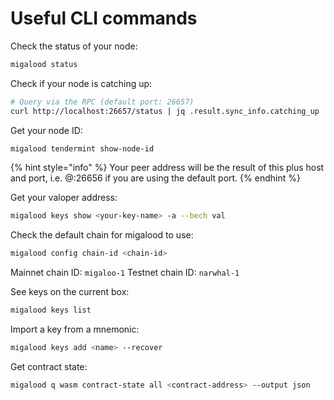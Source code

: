 # Useful CLI commands

Check the status of your node:

```bash
migalood status
```

Check if your node is catching up:

```bash
# Query via the RPC (default port: 26657)
curl http://localhost:26657/status | jq .result.sync_info.catching_up
```
Get your node ID:

```bash
migalood tendermint show-node-id
```

{% hint style="info" %}
Your peer address will be the result of this plus host and port, i.e. <id>@<host>:26656 if you are using the default
port.
{% endhint %}

Get your valoper address:

```bash
migalood keys show <your-key-name> -a --bech val
```

Check the default chain for migalood to use:

```bash
migalood config chain-id <chain-id>
```

Mainnet chain ID: `migaloo-1`
Testnet chain ID: `narwhal-1`

See keys on the current box:

```bash
migalood keys list
```

Import a key from a mnemonic:

```bash
migalood keys add <name> --recover
```

Get contract state:

```bash 
migalood q wasm contract-state all <contract-address> --output json
```

